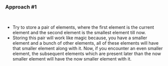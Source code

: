 ### Approach #1
​
- Try to store a pair of elements, where the first element is the current element and the second element is the smallest element till now.
- Storing this pair will work like magic because, you have a smaller element and a bunch of other elements, all of these elements will have that smaller element along with it. Now, if you encounter an even smaller element, the subsequent elements which are present later than the now smaller element will have the now smaller element with it.